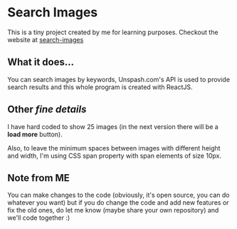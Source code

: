 # Search Images
This is a tiny project created by me for learning purposes.
Checkout the website at [search-images](https://heikrana.github.io/search-images/)

## What it does...
You can search images by keywords, Unspash.com's API is used to provide search results and this whole program is created with ReactJS.

## Other *fine details*
I have hard coded to show 25 images (in the next version there will be a **load more** button).

Also, to leave the minimum spaces between images with different height and width, I'm using CSS span property with span elements of size 10px.

## Note from **ME**
You can make changes to the code (obviously, it's open source, you can do whatever you want) but if you do change the code and add new features or fix the old ones, do let me know (maybe share your own repository) and we'll code together :)
